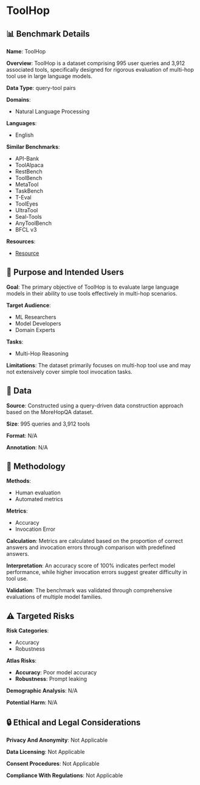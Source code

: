 # ToolHop

## 📊 Benchmark Details

**Name**: ToolHop

**Overview**: ToolHop is a dataset comprising 995 user queries and 3,912 associated tools, specifically designed for rigorous evaluation of multi-hop tool use in large language models.

**Data Type**: query-tool pairs

**Domains**:
- Natural Language Processing

**Languages**:
- English

**Similar Benchmarks**:
- API-Bank
- ToolAlpaca
- RestBench
- ToolBench
- MetaTool
- TaskBench
- T-Eval
- ToolEyes
- UltraTool
- Seal-Tools
- AnyToolBench
- BFCL v3

**Resources**:
- [Resource](https://huggingface.co/datasets/bytedance-research/ToolHop)

## 🎯 Purpose and Intended Users

**Goal**: The primary objective of ToolHop is to evaluate large language models in their ability to use tools effectively in multi-hop scenarios.

**Target Audience**:
- ML Researchers
- Model Developers
- Domain Experts

**Tasks**:
- Multi-Hop Reasoning

**Limitations**: The dataset primarily focuses on multi-hop tool use and may not extensively cover simple tool invocation tasks.

## 💾 Data

**Source**: Constructed using a query-driven data construction approach based on the MoreHopQA dataset.

**Size**: 995 queries and 3,912 tools

**Format**: N/A

**Annotation**: N/A

## 🔬 Methodology

**Methods**:
- Human evaluation
- Automated metrics

**Metrics**:
- Accuracy
- Invocation Error

**Calculation**: Metrics are calculated based on the proportion of correct answers and invocation errors through comparison with predefined answers.

**Interpretation**: An accuracy score of 100% indicates perfect model performance, while higher invocation errors suggest greater difficulty in tool use.

**Validation**: The benchmark was validated through comprehensive evaluations of multiple model families.

## ⚠️ Targeted Risks

**Risk Categories**:
- Accuracy
- Robustness

**Atlas Risks**:
- **Accuracy**: Poor model accuracy
- **Robustness**: Prompt leaking

**Demographic Analysis**: N/A

**Potential Harm**: N/A

## 🔒 Ethical and Legal Considerations

**Privacy And Anonymity**: Not Applicable

**Data Licensing**: Not Applicable

**Consent Procedures**: Not Applicable

**Compliance With Regulations**: Not Applicable
